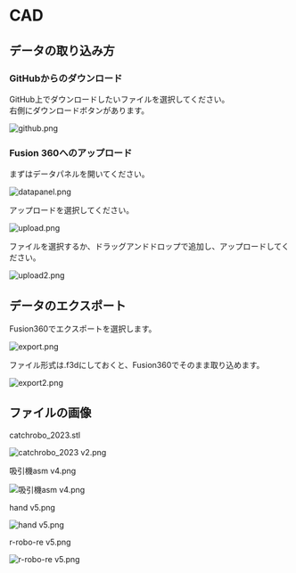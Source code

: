 # CAD

## データの取り込み方

### GitHubからのダウンロード

GitHub上でダウンロードしたいファイルを選択してください。  
右側にダウンロードボタンがあります。  

![github.png](./image/github.png)

### Fusion 360へのアップロード

まずはデータパネルを開いてください。

![datapanel.png](./image/datapanel.png)

アップロードを選択してください。

![upload.png](./image/upload.png)

ファイルを選択するか、ドラッグアンドドロップで追加し、アップロードしてください。

![upload2.png](./image/upload2.png)

## データのエクスポート

Fusion360でエクスポートを選択します。

![export.png](./image/export.png)

ファイル形式は.f3dにしておくと、Fusion360でそのまま取り込めます。

![export2.png](./image/export2.png)

## ファイルの画像

catchrobo_2023.stl

![catchrobo_2023 v2.png](./image/catchrobo_2023%20v2.png)

吸引機asm v4.png

![吸引機asm v4.png](./image/吸引機asm%20v4.png)

hand v5.png

![hand v5.png](./image/hand%20v5.png)

r-robo-re v5.png

![r-robo-re v5.png](./image/r-robo-re%20v5.png)
